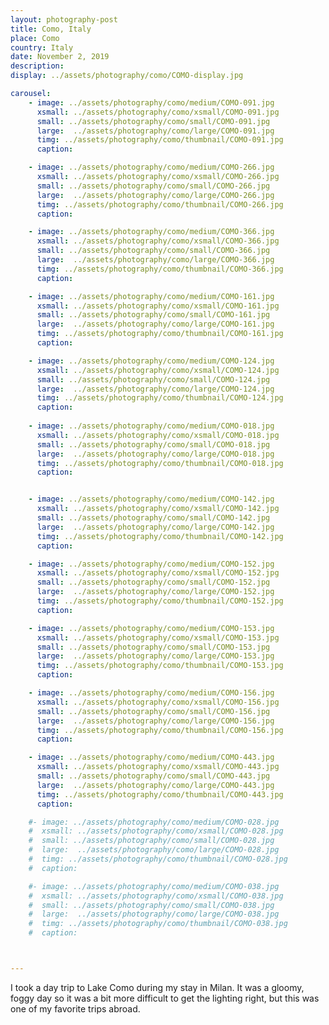 ```yaml
---
layout: photography-post
title: Como, Italy
place: Como
country: Italy
date: November 2, 2019
description:
display: ../assets/photography/como/COMO-display.jpg

carousel:
    - image: ../assets/photography/como/medium/COMO-091.jpg
      xsmall: ../assets/photography/como/xsmall/COMO-091.jpg
      small: ../assets/photography/como/small/COMO-091.jpg
      large:  ../assets/photography/como/large/COMO-091.jpg
      timg: ../assets/photography/como/thumbnail/COMO-091.jpg
      caption: 

    - image: ../assets/photography/como/medium/COMO-266.jpg
      xsmall: ../assets/photography/como/xsmall/COMO-266.jpg
      small: ../assets/photography/como/small/COMO-266.jpg
      large:  ../assets/photography/como/large/COMO-266.jpg
      timg: ../assets/photography/como/thumbnail/COMO-266.jpg
      caption: 

    - image: ../assets/photography/como/medium/COMO-366.jpg
      xsmall: ../assets/photography/como/xsmall/COMO-366.jpg
      small: ../assets/photography/como/small/COMO-366.jpg
      large:  ../assets/photography/como/large/COMO-366.jpg
      timg: ../assets/photography/como/thumbnail/COMO-366.jpg
      caption: 

    - image: ../assets/photography/como/medium/COMO-161.jpg
      xsmall: ../assets/photography/como/xsmall/COMO-161.jpg
      small: ../assets/photography/como/small/COMO-161.jpg
      large:  ../assets/photography/como/large/COMO-161.jpg
      timg: ../assets/photography/como/thumbnail/COMO-161.jpg
      caption: 

    - image: ../assets/photography/como/medium/COMO-124.jpg
      xsmall: ../assets/photography/como/xsmall/COMO-124.jpg
      small: ../assets/photography/como/small/COMO-124.jpg
      large:  ../assets/photography/como/large/COMO-124.jpg
      timg: ../assets/photography/como/thumbnail/COMO-124.jpg
      caption: 
  
    - image: ../assets/photography/como/medium/COMO-018.jpg
      xsmall: ../assets/photography/como/xsmall/COMO-018.jpg
      small: ../assets/photography/como/small/COMO-018.jpg
      large:  ../assets/photography/como/large/COMO-018.jpg
      timg: ../assets/photography/como/thumbnail/COMO-018.jpg
      caption: 


    - image: ../assets/photography/como/medium/COMO-142.jpg
      xsmall: ../assets/photography/como/xsmall/COMO-142.jpg
      small: ../assets/photography/como/small/COMO-142.jpg
      large:  ../assets/photography/como/large/COMO-142.jpg
      timg: ../assets/photography/como/thumbnail/COMO-142.jpg
      caption: 

    - image: ../assets/photography/como/medium/COMO-152.jpg
      xsmall: ../assets/photography/como/xsmall/COMO-152.jpg
      small: ../assets/photography/como/small/COMO-152.jpg
      large:  ../assets/photography/como/large/COMO-152.jpg
      timg: ../assets/photography/como/thumbnail/COMO-152.jpg
      caption: 

    - image: ../assets/photography/como/medium/COMO-153.jpg
      xsmall: ../assets/photography/como/xsmall/COMO-153.jpg
      small: ../assets/photography/como/small/COMO-153.jpg
      large:  ../assets/photography/como/large/COMO-153.jpg
      timg: ../assets/photography/como/thumbnail/COMO-153.jpg
      caption: 

    - image: ../assets/photography/como/medium/COMO-156.jpg
      xsmall: ../assets/photography/como/xsmall/COMO-156.jpg
      small: ../assets/photography/como/small/COMO-156.jpg
      large:  ../assets/photography/como/large/COMO-156.jpg
      timg: ../assets/photography/como/thumbnail/COMO-156.jpg
      caption: 

    - image: ../assets/photography/como/medium/COMO-443.jpg
      xsmall: ../assets/photography/como/xsmall/COMO-443.jpg
      small: ../assets/photography/como/small/COMO-443.jpg
      large:  ../assets/photography/como/large/COMO-443.jpg
      timg: ../assets/photography/como/thumbnail/COMO-443.jpg
      caption:  

    #- image: ../assets/photography/como/medium/COMO-028.jpg
    #  xsmall: ../assets/photography/como/xsmall/COMO-028.jpg
    #  small: ../assets/photography/como/small/COMO-028.jpg
    #  large:  ../assets/photography/como/large/COMO-028.jpg
    #  timg: ../assets/photography/como/thumbnail/COMO-028.jpg
    #  caption: 

    #- image: ../assets/photography/como/medium/COMO-038.jpg
    #  xsmall: ../assets/photography/como/xsmall/COMO-038.jpg
    #  small: ../assets/photography/como/small/COMO-038.jpg
    #  large:  ../assets/photography/como/large/COMO-038.jpg
    #  timg: ../assets/photography/como/thumbnail/COMO-038.jpg
    #  caption: 



---
```

I took a day trip to Lake Como during my stay in Milan. It was a gloomy, foggy day so it was a bit more difficult to get the lighting right, but this was one of my favorite trips abroad.